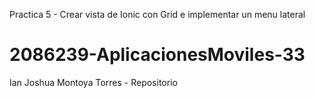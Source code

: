 Practica 5 - Crear vista de Ionic con Grid e implementar un menu lateral

# 2086239-AplicacionesMoviles-33
Ian Joshua Montoya Torres - Repositorio
